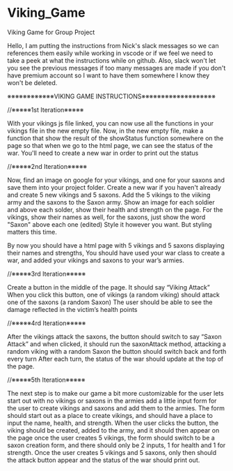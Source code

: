 # Viking_Game
Viking Game for Group Project

Hello, I am putting the instructions from Nick's slack messages so we can references them easily while working in vscode or
if we feel we need to take a peek at what the instructions while on github.
Also, slack won't let you see the previous messages if too many messages are made if you don't have premium account so I want
to have them somewhere I know they won't be deleted.

※※※※※※※※※※※※VIKING GAME INSTRUCTIONS※※※※※※※※※※※※※※※※※※※

//※※※※※1st Iteration※※※※※

With your vikings js file linked, you can now use all the functions in your vikings file in the new empty file.
Now, in the new empty file, make a function that show the result of the showStatus function somewhere on the page 
so that when we go to the html page, we can see the status of the war.  You'll need to create a new war in order to 
print out the status


//※※※※※2nd Iteration※※※※※

Now, find an image on google for your vikings, and one for your saxons and save them into your project folder. Create 
a new war if you haven't already and create 5 new vikings and 5 saxons. Add the 5 vikings to the viiking army and the 
saxons to the Saxon army. Show an image for each soldier and above each solder, show their health and strength on the 
page.  For the vikings, show their names as well, for the saxons, just show the word "Saxon" above each one (edited) 
Style it however you want. But styling matters this time.

By now you should have a html page with 5 vikings and 5 saxons displaying their names and strengths,
You should have used your war class to create a war, and added your vikings and saxons to your war’s armies.


//※※※※※3rd Iteration※※※※※

Create a button in the middle of the page. It should say “Viking Attack” When you click this button, one of vikings 
(a random viking) should attack one of the saxons (a random Saxon) The user should be able to see the damage reflected 
in the victim’s health points

//※※※※※4rd Iteration※※※※※

After the vikings attack the saxons, the button should switch to say “Saxon Attack” and when clicked, it should run the 
saxonAttack method, attacking a random viking with a random Saxon the button should switch back and forth every turn
After each turn, the status of the war should update at the top of the page.


//※※※※※5th Iteration※※※※※

The next step is to make our game a bit more customizable for the user lets start out with no vikings or saxons in the armies
add a little input form for the user to create vikings and saxons and add them to the armies. The form should start out as a place 
to create vikings, and should have a place to input the name, health, and strength.  When the user clicks the button, the viking 
should be created, added to the army, and it should then appear on the page once the user creates 5 vikings, the form should switch 
to be a saxon creation form, and there should only be 2 inputs, 1 for health and 1 for strength. Once the user creates 5 vikings and 5
saxons, only then should the attack button appear and the status of the war should print out.
